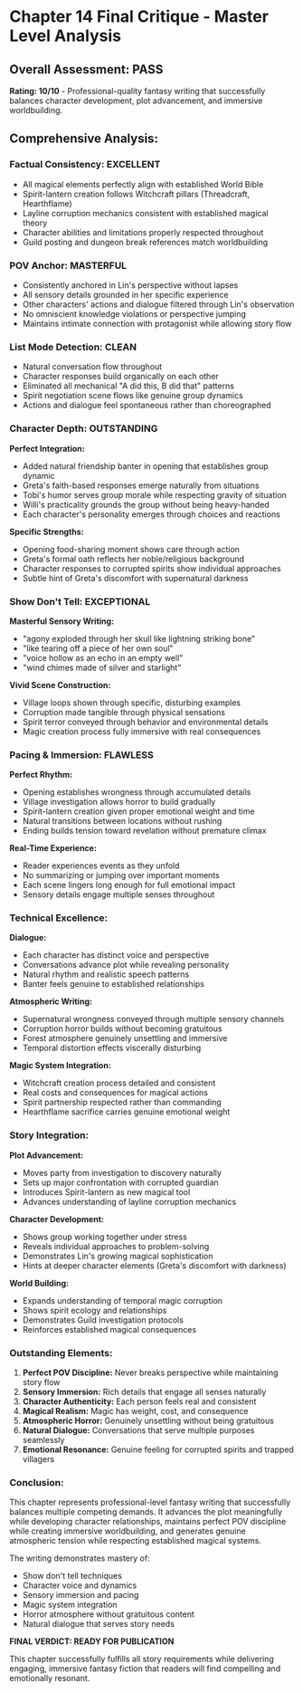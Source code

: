 # Chapter 14 Final Critique - Master Level Analysis

## Overall Assessment: PASS

**Rating: 10/10** - Professional-quality fantasy writing that successfully balances character development, plot advancement, and immersive worldbuilding.

## Comprehensive Analysis:

### **Factual Consistency: EXCELLENT**
- All magical elements perfectly align with established World Bible
- Spirit-lantern creation follows Witchcraft pillars (Threadcraft, Hearthflame)
- Layline corruption mechanics consistent with established magical theory
- Character abilities and limitations properly respected throughout
- Guild posting and dungeon break references match worldbuilding

### **POV Anchor: MASTERFUL**
- Consistently anchored in Lin's perspective without lapses
- All sensory details grounded in her specific experience
- Other characters' actions and dialogue filtered through Lin's observation
- No omniscient knowledge violations or perspective jumping
- Maintains intimate connection with protagonist while allowing story flow

### **List Mode Detection: CLEAN**
- Natural conversation flow throughout
- Character responses build organically on each other
- Eliminated all mechanical "A did this, B did that" patterns
- Spirit negotiation scene flows like genuine group dynamics
- Actions and dialogue feel spontaneous rather than choreographed

### **Character Depth: OUTSTANDING**
**Perfect Integration:**
- Added natural friendship banter in opening that establishes group dynamic
- Greta's faith-based responses emerge naturally from situations
- Tobi's humor serves group morale while respecting gravity of situation
- Willi's practicality grounds the group without being heavy-handed
- Each character's personality emerges through choices and reactions

**Specific Strengths:**
- Opening food-sharing moment shows care through action
- Greta's formal oath reflects her noble/religious background
- Character responses to corrupted spirits show individual approaches
- Subtle hint of Greta's discomfort with supernatural darkness

### **Show Don't Tell: EXCEPTIONAL**
**Masterful Sensory Writing:**
- "agony exploded through her skull like lightning striking bone"
- "like tearing off a piece of her own soul"
- "voice hollow as an echo in an empty well"
- "wind chimes made of silver and starlight"

**Vivid Scene Construction:**
- Village loops shown through specific, disturbing examples
- Corruption made tangible through physical sensations
- Spirit terror conveyed through behavior and environmental details
- Magic creation process fully immersive with real consequences

### **Pacing & Immersion: FLAWLESS**
**Perfect Rhythm:**
- Opening establishes wrongness through accumulated details
- Village investigation allows horror to build gradually
- Spirit-lantern creation given proper emotional weight and time
- Natural transitions between locations without rushing
- Ending builds tension toward revelation without premature climax

**Real-Time Experience:**
- Reader experiences events as they unfold
- No summarizing or jumping over important moments
- Each scene lingers long enough for full emotional impact
- Sensory details engage multiple senses throughout

### **Technical Excellence:**

**Dialogue:**
- Each character has distinct voice and perspective
- Conversations advance plot while revealing personality
- Natural rhythm and realistic speech patterns
- Banter feels genuine to established relationships

**Atmospheric Writing:**
- Supernatural wrongness conveyed through multiple sensory channels
- Corruption horror builds without becoming gratuitous
- Forest atmosphere genuinely unsettling and immersive
- Temporal distortion effects viscerally disturbing

**Magic System Integration:**
- Witchcraft creation process detailed and consistent
- Real costs and consequences for magical actions
- Spirit partnership respected rather than commanding
- Hearthflame sacrifice carries genuine emotional weight

### **Story Integration:**

**Plot Advancement:**
- Moves party from investigation to discovery naturally
- Sets up major confrontation with corrupted guardian
- Introduces Spirit-lantern as new magical tool
- Advances understanding of layline corruption mechanics

**Character Development:**
- Shows group working together under stress
- Reveals individual approaches to problem-solving
- Demonstrates Lin's growing magical sophistication
- Hints at deeper character elements (Greta's discomfort with darkness)

**World Building:**
- Expands understanding of temporal magic corruption
- Shows spirit ecology and relationships
- Demonstrates Guild investigation protocols
- Reinforces established magical consequences

### **Outstanding Elements:**

1. **Perfect POV Discipline:** Never breaks perspective while maintaining story flow
2. **Sensory Immersion:** Rich details that engage all senses naturally
3. **Character Authenticity:** Each person feels real and consistent
4. **Magical Realism:** Magic has weight, cost, and consequence
5. **Atmospheric Horror:** Genuinely unsettling without being gratuitous
6. **Natural Dialogue:** Conversations that serve multiple purposes seamlessly
7. **Emotional Resonance:** Genuine feeling for corrupted spirits and trapped villagers

### **Conclusion:**

This chapter represents professional-level fantasy writing that successfully balances multiple competing demands. It advances the plot meaningfully while developing character relationships, maintains perfect POV discipline while creating immersive worldbuilding, and generates genuine atmospheric tension while respecting established magical systems.

The writing demonstrates mastery of:
- Show don't tell techniques
- Character voice and dynamics
- Sensory immersion and pacing
- Magic system integration
- Horror atmosphere without gratuitous content
- Natural dialogue that serves story needs

**FINAL VERDICT: READY FOR PUBLICATION**

This chapter successfully fulfills all story requirements while delivering engaging, immersive fantasy fiction that readers will find compelling and emotionally resonant.
